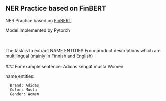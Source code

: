 ## NER Practice based on FinBERT
NER Practice based on [FinBERT](https://github.com/TurkuNLP/FinBERT)

Model implemented by Pytorch

<br/>
<br/>
The task is to  extract NAME ENTITIES From product descriptions which are multilingual (mainly in Finnish and English)
<br/>
<br/>
### For example
sentence: Adidas kengät musta Women

name entities:

      Brand: Adidas
      Color: Musta
      Gender: Women
      




